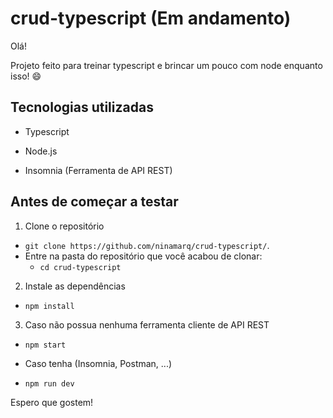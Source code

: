 # crud-typescript (Em andamento)

Olá!

Projeto feito para treinar typescript e brincar um pouco com node enquanto isso! 😄

## Tecnologias utilizadas

- Typescript

- Node.js

- Insomnia (Ferramenta de API REST)

## Antes de começar a testar

1. Clone o repositório

- `git clone https://github.com/ninamarq/crud-typescript/`.
- Entre na pasta do repositório que você acabou de clonar:
  - `cd crud-typescript`

2. Instale as dependências

- `npm install`

3. Caso não possua nenhuma ferramenta cliente de API REST

- `npm start`

- Caso tenha (Insomnia, Postman, ...)
- `npm run dev`

Espero que gostem!
